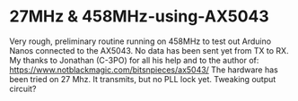 # 27MHz & 458MHz-using-AX5043
Very rough, preliminary routine running on 458MHz to test out Arduino Nanos connected to the AX5043. No data has been sent yet from TX to RX. My thanks to Jonathan (C-3PO) for all his help and to the author of:
https://www.notblackmagic.com/bitsnpieces/ax5043/
The hardware has been tried on 27 Mhz. It transmits, but no PLL lock yet. Tweaking output circuit?

